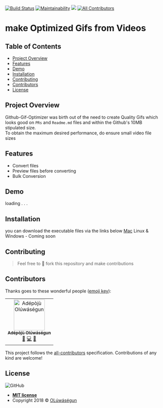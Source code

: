 [![Build Status](https://travis-ci.org/Oluwasegun-AA/Github-gif-optimizer.svg?branch=develop)](https://travis-ci.org/Oluwasegun-AA/Github-gif-optimizer) [![Maintainability](https://api.codeclimate.com/v1/badges/ea36b527d5d4a998536f/maintainability)](https://codeclimate.com/github/Oluwasegun-AA/vidinfo/maintainability) <a href="https://codeclimate.com/github/Oluwasegun-AA/vidinfo/test_coverage"><img src="https://api.codeclimate.com/v1/badges/ea36b527d5d4a998536f/test_coverage" /></a>
[![All Contributors](https://img.shields.io/badge/all_contributors-1-orange.svg?style=flat-square)](#contributors)

# make Optimized Gifs from Videos


## Table of Contents

* [Project Overview](#Project-Overview)
* [Features](#Features)
* [Demo](#demo)
* [Installation](#Installation)
* [Contributing](#contributing)
* [Contributors](#Contributors)
* [License](#License)

## Project Overview
Github-Gif-Optimizer was birth out of the need to create Quality Gifs which looks good on `PRs` and `Readme.md` files and within the Github's 10MB stipulated size.<br>
To obtain the maximum desired performance, do ensure small video file sizes

## Features
- Convert files
- Preview files before converting
- Bulk Conversion

## Demo
loading . . .

## Installation
you can download the executable files via the links below
[Mac]()
Linux & Windows - Coming soon

## Contributing
>  Feel free to 🍴 fork this repository and make contributions

## Contributors
Thanks goes to these wonderful people ([emoji key](https://allcontributors.org/docs/en/emoji-key)):
<!-- ALL-CONTRIBUTORS-LIST:START - Do not remove or modify this section -->
<!-- prettier-ignore -->
<table><tr><td align="center"><a href="https://github.com/Oluwasegun-AA"><img src="https://avatars0.githubusercontent.com/u/25525765?v=4" width="100px;" alt="Adépòjù Olúwáségun"/><br /><sub><b>Adépòjù Olúwáségun</b></sub></a><br /><a href="https://github.com/Adépòjù Olúwáségun/Github-gif-optimizer/issues?q=author%3AOluwasegun-AA" title="Bug reports">🐛</a> <a href="https://github.com/Adépòjù Olúwáségun/Github-gif-optimizer/commits?author=Oluwasegun-AA" title="Code">💻</a> <a href="#maintenance-Oluwasegun-AA" title="Maintenance">🚧</a></td></tr></table>

<!-- ALL-CONTRIBUTORS-LIST:END -->


This project follows the [all-contributors](https://github.com/all-contributors/all-contributors) specification. Contributions of any kind are welcome!

## License
![GitHub](https://img.shields.io/github/license/mashape/apistatus.svg)

- **[MIT license]()**
- Copyright 2018 © <a href="https://twitter.com/Oluwasegun_AA" target="_blank">OLúwáségun</a>
